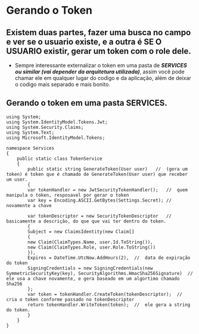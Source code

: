 # Gerando o Token

## Existem duas partes, fazer uma busca no campo e ver se o usuario existe, e a outra é SE O USUARIO existir, gerar um token com o role dele.

- Sempre interessante externalizar o token em uma pasta de ***SERVICES ou similar (vai depender da arquitetura utilizada)***, assim você pode chamar ele em qualquer lugar do codigo e da aplicação, além de deixar o codigo mais separado e mais bonito.

## Gerando o token em uma pasta SERVICES.

```Csharp
using System;
using System.IdentityModel.Tokens.Jwt;
using System.Security.Claims;
using System.Text;
using Microsoft.IdentityModel.Tokens;

namespace Services
{
    public static class TokenService
    {
        public static string GenerateToken(User user)   //  (gera um token) é token que é chamado de GenerateToken(User user) que receber um user.
        {
        var tokenHandler = new JwtSecurityTokenHandler();   //  quem manipula o token, resposavel por gerar o token
        var key = Encoding.ASCII.GetBytes(Settings.Secret); //  novamente a chave

        var tokenDescriptor = new SecurityTokenDescriptor   //  basicamente a descrição, do que que vai ter dentro do token.
        {
        Subject = new ClaimsIdentity(new Claim[]
        {
        new Claim(ClaimTypes.Name, user.Id.ToString()),
        new Claim(ClaimTypes.Role, user.Role.ToString())
        }),
        Expires = DateTime.UtcNow.AddHours(2),  //  data de expiração do token
        SigningCredentials = new SigningCredentials(new SymmetricSecurityKey(key), SecurityAlgorithms.HmacSha256Signature)  //  ele usa a chave novamente, e gera baseado em um algortimo chamado Sha256
        };
        var token = tokenHandler.CreateToken(tokenDescriptor);  //  cria o token conforme passado no tokenDescriptor
        return tokenHandler.WriteToken(token);  //  ele gera a string do token.
        }
    }
}
```